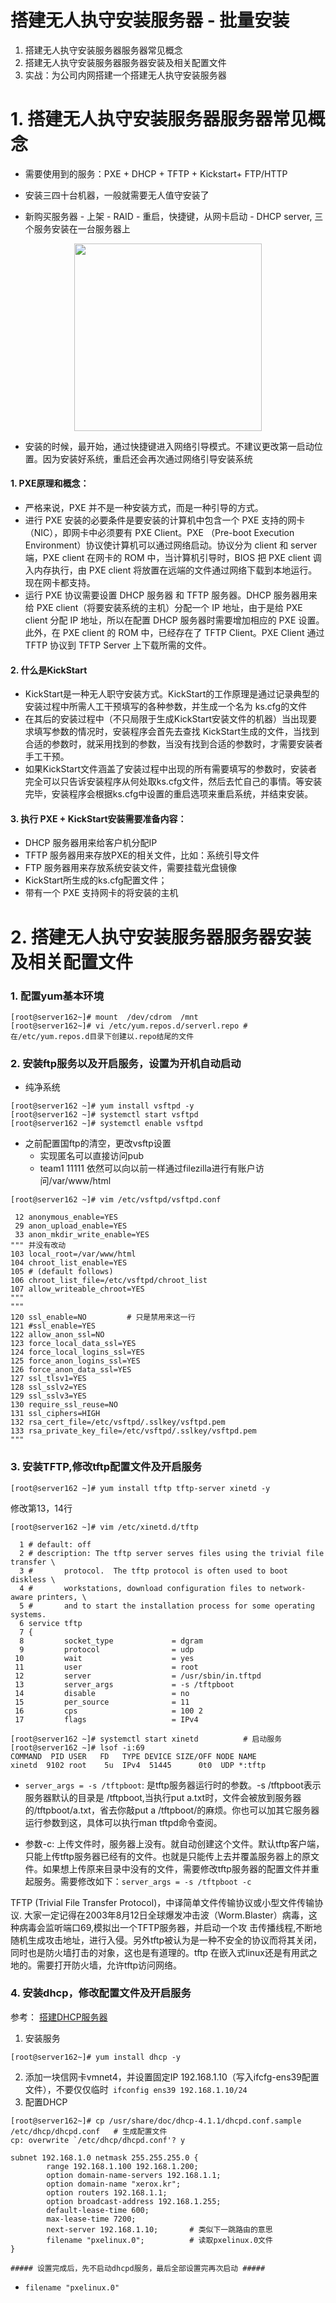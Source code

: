 # 搭建无人执守安装服务器 - 批量安装
1. 搭建无人执守安装服务器服务器常见概念
2. 搭建无人执守安装服务器服务器安装及相关配置文件
3. 实战：为公司内网搭建一个搭建无人执守安装服务器

# 1. 搭建无人执守安装服务器服务器常见概念
- 需要使用到的服务：PXE + DHCP + TFTP + Kickstart+ FTP/HTTP

- 安装三四十台机器，一般就需要无人值守安装了
- 新购买服务器 - 上架 - RAID - 重启，快捷键，从网卡启动 - DHCP server, 三个服务安装在一台服务器上
<p align="center">
  <img src="https://i.loli.net/2019/03/18/5c8f1368ec875.png" width=300, height=300>
</p>

- 安装的时候，最开始，通过快捷键进入网络引导模式。不建议更改第一启动位置。因为安装好系统，重启还会再次通过网络引导安装系统

#### 1. PXE原理和概念：  
- 严格来说，PXE 并不是一种安装方式，而是一种引导的方式。
- 进行 PXE 安装的必要条件是要安装的计算机中包含一个 PXE 支持的网卡（NIC），即网卡中必须要有 PXE Client。PXE （Pre-boot Execution Environment）协议使计算机可以通过网络启动。协议分为 client 和 server 端，PXE client 在网卡的 ROM 中，当计算机引导时，BIOS 把 PXE client 调入内存执行，由 PXE client 将放置在远端的文件通过网络下载到本地运行。现在网卡都支持。
- 运行 PXE 协议需要设置 DHCP 服务器 和 TFTP 服务器。DHCP 服务器用来给 PXE client（将要安装系统的主机）分配一个 IP 地址，由于是给 PXE client 分配 IP 地址，所以在配置 DHCP 服务器时需要增加相应的 PXE 设置。此外，在 PXE client 的 ROM 中，已经存在了 TFTP Client。PXE Client 通过 TFTP 协议到 TFTP Server 上下载所需的文件。

#### 2. 什么是KickStart 
- KickStart是一种无人职守安装方式。KickStart的工作原理是通过记录典型的安装过程中所需人工干预填写的各种参数，并生成一个名为 ks.cfg的文件
- 在其后的安装过程中（不只局限于生成KickStart安装文件的机器）当出现要求填写参数的情况时，安装程序会首先去查找 KickStart生成的文件，当找到合适的参数时，就采用找到的参数，当没有找到合适的参数时，才需要安装者手工干预。
- 如果KickStart文件涵盖了安装过程中出现的所有需要填写的参数时，安装者完全可以只告诉安装程序从何处取ks.cfg文件，然后去忙自己的事情。等安装完毕，安装程序会根据ks.cfg中设置的重启选项来重启系统，并结束安装。


#### 3. 执行 PXE + KickStart安装需要准备内容：
- DHCP 服务器用来给客户机分配IP
- TFTP 服务器用来存放PXE的相关文件，比如：系统引导文件
- FTP 服务器用来存放系统安装文件，需要挂载光盘镜像
- KickStart所生成的ks.cfg配置文件；
- 带有一个 PXE 支持网卡的将安装的主机

# 2. 搭建无人执守安装服务器服务器安装及相关配置文件

### 1. 配置yum基本环境
```
[root@server162~]# mount  /dev/cdrom  /mnt
[root@server162~]# vi /etc/yum.repos.d/serverl.repo #在/etc/yum.repos.d目录下创建以.repo结尾的文件
```
### 2. 安装ftp服务以及开启服务，设置为开机自动启动
- 纯净系统
```
[root@server162 ~]# yum install vsftpd -y
[root@server162 ~]# systemctl start vsftpd
[root@server162 ~]# systemctl enable vsftpd
```
- 之前配置国ftp的清空，更改vsftp设置
  - 实现匿名可以直接访问pub
  - team1 11111 依然可以向以前一样通过filezilla进行有账户访问/var/www/html
```
[root@server162 ~]# vim /etc/vsftpd/vsftpd.conf 

 12 anonymous_enable=YES
 29 anon_upload_enable=YES
 33 anon_mkdir_write_enable=YES
""" 并没有改动
103 local_root=/var/www/html
104 chroot_list_enable=YES
105 # (default follows)
106 chroot_list_file=/etc/vsftpd/chroot_list
107 allow_writeable_chroot=YES
"""
"""
120 ssl_enable=NO         # 只是禁用来这一行
121 #ssl_enable=YES
122 allow_anon_ssl=NO
123 force_local_data_ssl=YES
124 force_local_logins_ssl=YES
125 force_anon_logins_ssl=YES
126 force_anon_data_ssl=YES
127 ssl_tlsv1=YES
128 ssl_sslv2=YES
129 ssl_sslv3=YES
130 require_ssl_reuse=NO
131 ssl_ciphers=HIGH
132 rsa_cert_file=/etc/vsftpd/.sslkey/vsftpd.pem
133 rsa_private_key_file=/etc/vsftpd/.sslkey/vsftpd.pem
"""
```
### 3. 安装TFTP,修改tftp配置文件及开启服务
```
[root@server162 ~]# yum install tftp tftp-server xinetd -y
```
  修改第13，14行
```
[root@server162 ~]# vim /etc/xinetd.d/tftp 

  1 # default: off
  2 # description: The tftp server serves files using the trivial file transfer \
  3 #       protocol.  The tftp protocol is often used to boot diskless \
  4 #       workstations, download configuration files to network-aware printers, \
  5 #       and to start the installation process for some operating systems.
  6 service tftp
  7 {
  8         socket_type             = dgram
  9         protocol                = udp
 10         wait                    = yes
 11         user                    = root
 12         server                  = /usr/sbin/in.tftpd
 13         server_args             = -s /tftpboot
 14         disable                 = no
 15         per_source              = 11
 16         cps                     = 100 2
 17         flags                   = IPv4
 
[root@server162 ~]# systemctl start xinetd          # 启动服务
[root@server162 ~]# lsof -i:69
COMMAND  PID USER   FD   TYPE DEVICE SIZE/OFF NODE NAME
xinetd  9102 root    5u  IPv4  51445      0t0  UDP *:tftp 
```

- ```server_args = -s /tftpboot```: 是tftp服务器运行时的参数。-s /tftpboot表示服务器默认的目录是 /tftpboot,当执行put a.txt时，文件会被放到服务器的/tftpboot/a.txt，省去你敲put a /tftpboot/的麻烦。你也可以加其它服务器运行参数到这，具体可以执行man tftpd命令查阅。

- 参数-c: 上传文件时，服务器上没有。就自动创建这个文件。默认tftp客户端，只能上传tftp服务器已经有的文件。也就是只能传上去并覆盖服务器上的原文件。如果想上传原来目录中没有的文件，需要修改tftp服务器的配置文件并重起服务。需要修改如下：```server_args = -s /tftpboot -c```

TFTP (Trivial File Transfer Protocol)，中译简单文件传输协议或小型文件传输协议. 大家一定记得在2003年8月12日全球爆发冲击波（Worm.Blaster）病毒，这种病毒会监听端口69,模拟出一个TFTP服务器，并启动一个攻 击传播线程,不断地随机生成攻击地址，进行入侵。另外tftp被认为是一种不安全的协议而将其关闭，同时也是防火墙打击的对象，这也是有道理的。tftp 在嵌入式linux还是有用武之地的。需要打开防火墙，允许tftp访问网络。


### 4. 安装dhcp，修改配置文件及开启服务

参考： [搭建DHCP服务器](https://github.com/davidkorea/linux_study/blob/master/3_linux_services/3_DHCP.md#21-%E9%85%8D%E7%BD%AEdhcp-server)
1. 安装服务
```
[root@server162~]# yum install dhcp -y
```
2. 添加一块信网卡vmnet4，并设置固定IP 192.168.1.10（写入ifcfg-ens39配置文件），不要仅仅临时``` ifconfig ens39 192.168.1.10/24```
3. 配置DHCP
```shell
[root@server162~]# cp /usr/share/doc/dhcp-4.1.1/dhcpd.conf.sample /etc/dhcp/dhcpd.conf   # 生成配置文件
cp: overwrite `/etc/dhcp/dhcpd.conf'? y

subnet 192.168.1.0 netmask 255.255.255.0 {
        range 192.168.1.100 192.168.1.200;
        option domain-name-servers 192.168.1.1;
        option domain-name "xerox.kr";
        option routers 192.168.1.1;
        option broadcast-address 192.168.1.255;
        default-lease-time 600;
        max-lease-time 7200;
        next-server 192.168.1.10;       # 类似下一跳路由的意思
        filename "pxelinux.0";          # 读取pxelinux.0文件
}

##### 设置完成后，先不启动dhcpd服务，最后全部设置完再次启动 #####
```
- ```filename "pxelinux.0"```
